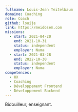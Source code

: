 ```yaml
---
fullname: Louis-Jean Teitelbaum
domaine: Coaching
role: Coach
github: louije
link: https://meidosem.com
missions:
  - start: 2021-04-20
    end: 2021-10-31
    status: independent
    employer: Numa
  - start: 2021-03-28
    end: 2022-10-30
    status: independent
    employer: Numa
competences:
  - UX
  - Coaching
  - Développement Frontend
  - Développement Backend
---
```

Bidouilleur, enseignant.
